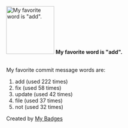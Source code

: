 <img src="https://my-badges.github.io/my-badges/favorite-word.png" alt="My favorite word is &quot;add&quot;." title="My favorite word is &quot;add&quot;." width="128">
<strong>My favorite word is &quot;add&quot;.</strong>
<br><br>

My favorite commit message words are:

1. add (used 222 times)
2. fix (used 58 times)
3. update (used 42 times)
4. file (used 37 times)
5. not (used 32 times)


Created by <a href="https://github.com/my-badges/my-badges">My Badges</a>